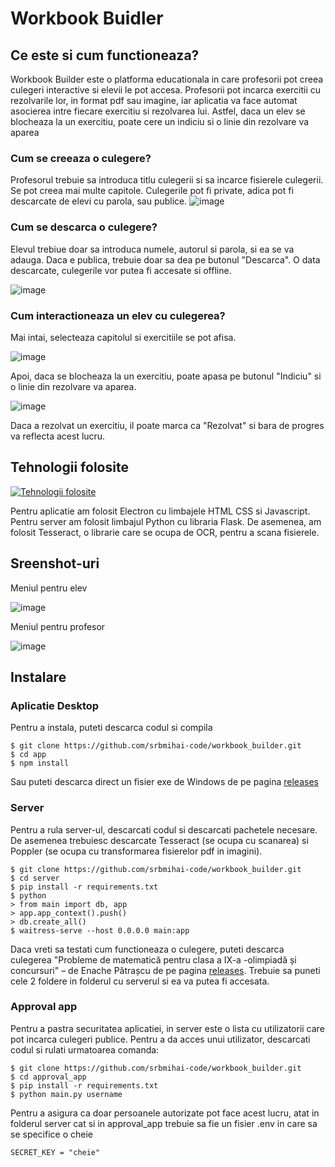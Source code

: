 # Workbook Buidler

## Ce este si cum functioneaza?

Workbook Builder este o platforma educationala in care profesorii pot creea culegeri interactive si elevii le pot accesa.
Profesorii pot incarca exercitii cu rezolvarile lor, in format pdf sau imagine, iar aplicatia va face automat asocierea intre fiecare exercitiu si rezolvarea lui.
Astfel, daca un elev se blocheaza la un exercitiu, poate cere un indiciu si o linie din rezolvare va aparea

### Cum se creeaza o culegere?

Profesorul trebuie sa introduca titlu culegerii si sa incarce fisierele culegerii. Se pot creea mai multe capitole. Culegerile pot fi private, adica pot fi descarcate de elevi cu parola, sau publice.
![image](https://github.com/srbmihai-code/workbook_builder/assets/154465191/7eabed3d-781f-4477-977b-38d6f2babd28)

### Cum se descarca o culegere?

Elevul trebiue doar sa introduca numele, autorul si parola, si ea se va adauga. Daca e publica, trebuie doar sa dea pe butonul "Descarca".
O data descarcate, culegerile vor putea fi accesate si offline.

![image](https://github.com/srbmihai-code/workbook_builder/assets/154465191/3256ec99-409f-4f2a-90c7-e368a49c3214)


### Cum interactioneaza un elev cu culegerea?

Mai intai, selecteaza capitolul si exercitiile se pot afisa.

![image](https://github.com/srbmihai-code/workbook_builder/assets/154465191/409d70a4-9727-499c-afe7-5033bc5ced9a)

Apoi, daca se blocheaza la un exercitiu, poate apasa pe butonul "Indiciu" si o linie din rezolvare va aparea.

![image](https://github.com/srbmihai-code/workbook_builder/assets/154465191/a4900645-ff59-4937-9bc7-d2125fe871f0)

Daca a rezolvat un exercitiu, il poate marca ca "Rezolvat" si bara de progres va reflecta acest lucru.

## Tehnologii folosite

[![Tehnologii folosite](https://skillicons.dev/icons?i=electron,html,css,js,python,flask)](https://skillicons.dev)

Pentru aplicatie am folosit Electron cu limbajele HTML CSS si Javascript. Pentru server am folosit limbajul Python cu libraria Flask. De asemenea, am folosit Tesseract, o librarie care se ocupa de OCR, pentru a scana fisierele.

## Sreenshot-uri

Meniul pentru elev

![image](https://github.com/srbmihai-code/workbook_builder/assets/154465191/4abed1f7-ed0e-496b-8bbd-0ebf1b4a262a)

Meniul pentru profesor

![image](https://github.com/srbmihai-code/workbook_builder/assets/154465191/8594409b-fe67-4309-b0d7-47c1f8bb7f74)



## Instalare

### Aplicatie Desktop
Pentru a instala, puteti descarca codul si compila
```console
$ git clone https://github.com/srbmihai-code/workbook_builder.git
$ cd app
$ npm install
```
Sau puteti descarca direct un fisier exe de Windows de pe pagina [releases](https://github.com/srbmihai-code/workbook_builder/releases)

### Server
Pentru a rula server-ul, descarcati codul si descarcati pachetele necesare. De asemenea trebuiesc descarcate Tesseract (se ocupa cu scanarea) si Poppler (se ocupa cu transformarea fisierelor pdf in imagini).
```console
$ git clone https://github.com/srbmihai-code/workbook_builder.git
$ cd server
$ pip install -r requirements.txt
$ python
> from main import db, app
> app.app_context().push()
> db.create_all()
$ waitress-serve --host 0.0.0.0 main:app
```
Daca vreti sa testati cum functioneaza o culegere, puteti descarca culegerea "Probleme de matematică pentru clasa a IX-a  -olimpiadă și concursuri" – de Enache Pătrașcu de pe pagina [releases](https://github.com/srbmihai-code/workbook_builder/releases). Trebuie sa puneti cele 2 foldere in folderul cu serverul si ea va putea fi accesata.

### Approval app
Pentru a pastra securitatea aplicatiei, in server este o lista cu utilizatorii care pot incarca culegeri publice.
Pentru a da acces unui utilizator, descarcati codul si rulati urmatoarea comanda:
```console
$ git clone https://github.com/srbmihai-code/workbook_builder.git
$ cd approval_app
$ pip install -r requirements.txt
$ python main.py username
```
Pentru a asigura ca doar persoanele autorizate pot face acest lucru, atat in folderul server cat si in approval_app trebuie sa fie un fisier .env in care sa se specifice o cheie
```
SECRET_KEY = "cheie"
```
